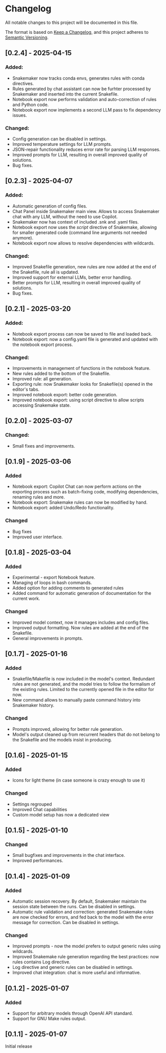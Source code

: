 # Changelog

All notable changes to this project will be documented in this file.

The format is based on [Keep a Changelog](https://keepachangelog.com/en/1.1.0/),
and this project adheres to [Semantic Versioning](https://semver.org/spec/v2.0.0.html).

## [0.2.4] - 2025-04-15

### Added:
- Snakemaker now tracks conda envs, generates rules with conda directives.
- Rules generated by chat assistant can now be furhter processed by Snakemaker and inserted into the current Snakefile.
- Notebook export now performs validation and auto-correction of rules and Python code.
- Notebook export now implements a second LLM pass to fix dependency issues.

### Changed:
- Config generation can be disabled in settings.
- Improved temperature settings for LLM prompts.
- JSON-repair functionality reduces error rate for parsing LLM responses.
- Improved prompts for LLM, resulting in overall improved quality of solutions.
- Bug fixes.

## [0.2.3] - 2025-04-07

### Added:
- Automatic generation of config files.
- Chat Panel inside Snakemaker main view. Allows to access Snakemaker chat with any LLM, without the need to use Copilot.
- Snakemaker now has context of included .snk and .yaml files.
- Notebook export now uses the *script* directive of Snakemake, allowing for smaller generated code (command line arguments not needed anymore).
- Notebook export now allows to resolve dependencies with wildcards.


### Changed:
- Improved Snakefile generation, new rules are now added at the end of the Snakefile, rule all is updated.
- Improved support for external LLMs, better error handling.
- Better prompts for LLM, resulting in overall improved quality of solutions.
- Bug fixes.

## [0.2.1] - 2025-03-20

### Added:
- Notebook export process can now be saved to file and loaded back.
- Notebook export: now a config.yaml file is generated and updated with the notebook export process.

### Changed:
- Improvements in management of functions in the notebook feature.
- New rules added to the bottom of the Snakefile.
- Improved rule: all generation.
- Exporting rule: now Snakemaker looks for Snakefile(s) opened in the editor's tabs.
- Improved notebook export: better code generation.
- Improved notebook export: using script directive to allow scripts accessing Snakemake state.

## [0.2.0] - 2025-03-07

### Changed:
- Small fixes and improvements.

## [0.1.9] - 2025-03-06

### Added
- Notebook export: Copilot Chat can now perform actions on the exporting process such as batch-fixing code, modifying dependencies, renaming rules and more.
- Notebook export: Snakemake rules can now be modified by hand.
- Notebook export: added Undo/Redo functionality.

### Changed
- Bug fixes
- Improved user interface.

## [0.1.8] - 2025-03-04

### Added
- Experimental - export Notebook feature.
- Managing of loops in bash commands.
- Added option for adding comments to generated rules
- Added command for automatic generation of documentation for the current work.

### Changed
- Improved model context, now it manages includes and config files.
- Improved output formatting. Now rules are added at the end of the Snakefile.
- General improvements in prompts.

## [0.1.7] - 2025-01-16

### Added 

- Snakefile/Makefile is now included in the model's context. Redundant rules are not generated, and the model tries to follow the formalism of the existing rules. Limited to the currently opened file in the editor for now.
- New command allows to manually paste command history into Snakemaker history.

### Changed

- Prompts improved, allowing for better rule generation.
- Model's output cleaned up from recurrent headers that do not belong to the Snakefile and the models insist in producing.

## [0.1.6] - 2025-01-15

### Added

- Icons for light theme (in case someone is crazy enough to use it)

### Changed

- Settings regrouped
- Improved Chat capabilities
- Custom model setup has now a dedicated view

## [0.1.5] - 2025-01-10

### Changed

- Small bugfixes and improvements in the chat interface.
- Improved performances.

## [0.1.4] - 2025-01-09

### Added

- Automatic session recovery. By default, Snakemaker maintain the session state between the runs. Can be disabled in settings.
- Automatic rule validation and correction: generated Snakemake rules are now checked for errors, and fed back to the model with the error message for correction. Can be disabled in settings.

### Changed

- Improved prompts - now the model prefers to output generic rules using wildcards.
- Improved Snakemake rule generation regarding the best practices: now rules contains Log directive. 
- Log directive and generic rules can be disabled in settings.
- Improved chat integration: chat is more useful and informative.


## [0.1.2] - 2025-01-07

### Added

- Support for arbitrary models through OpenAI API standard.
- Support for GNU Make rules output.


## [0.1.1] - 2025-01-07
Initial release